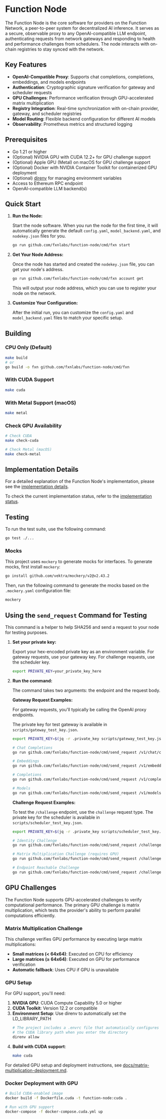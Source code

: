 # Function Node

The Function Node is the core software for providers on the Function Network, a peer-to-peer system for decentralized AI inference. It serves as a secure, observable proxy to any OpenAI-compatible LLM endpoint, authenticating requests from network gateways and responding to health and performance challenges from schedulers. The node interacts with on-chain registries to stay synced with the network.

## Key Features

- **OpenAI-Compatible Proxy**: Supports chat completions, completions, embeddings, and models endpoints
- **Authentication**: Cryptographic signature verification for gateway and scheduler requests
- **GPU Challenges**: Performance verification through GPU-accelerated matrix multiplication
- **Registry Integration**: Real-time synchronization with on-chain provider, gateway, and scheduler registries
- **Model Routing**: Flexible backend configuration for different AI models
- **Observability**: Prometheus metrics and structured logging

## Prerequisites

- Go 1.21 or higher
- (Optional) NVIDIA GPU with CUDA 12.2+ for GPU challenge support
- (Optional) Apple GPU (Metal) on macOS for GPU challenge support
- (Optional) Docker with NVIDIA Container Toolkit for containerized GPU deployment
- (Optional) [direnv](https://direnv.net/) for managing environment variables
- Access to Ethereum RPC endpoint
- OpenAI-compatible LLM backend(s)

## Quick Start

1.  **Run the Node:**

    Start the node software. When you run the node for the first time, it will automatically generate the default `config.yaml`, `model_backend.yaml`, and `nodekey.json` files for you.

    ```bash
    go run github.com/fxnlabs/function-node/cmd/fxn start
    ```

2.  **Get Your Node Address:**

    Once the node has started and created the `nodekey.json` file, you can get your node's address.

    ```bash
    go run github.com/fxnlabs/function-node/cmd/fxn account get
    ```

    This will output your node address, which you can use to register your node on the network.

3.  **Customize Your Configuration:**

    After the initial run, you can customize the `config.yaml` and `model_backend.yaml` files to match your specific setup.

## Building

### CPU Only (Default)
```bash
make build
# or
go build -o fxn github.com/fxnlabs/function-node/cmd/fxn
```

### With CUDA Support
```bash
make cuda
```

### With Metal Support (macOS)
```bash
make metal
```

### Check GPU Availability
```bash
# Check CUDA
make check-cuda

# Check Metal (macOS)
make check-metal
```

## Implementation Details

For a detailed explanation of the Function Node's implementation, please see the [implementation details](implementation.md).

To check the current implementation status, refer to the [implementation status](implementation_status.md).

## Testing

To run the test suite, use the following command:

```bash
go test ./...
```

### Mocks

This project uses `mockery` to generate mocks for interfaces. To generate mocks, first install `mockery`:

```bash
go install github.com/vektra/mockery/v2@v2.43.2
```

Then, run the following command to generate the mocks based on the `.mockery.yaml` configuration file:

```bash
mockery
```

## Using the `send_request` Command for Testing
This command is a helper to help SHA256 and send a request to your node for testing purposes.

1.  **Set your private key:**

    Export your hex-encoded private key as an environment variable. For gateway requests, use your gateway key. For challenge requests, use the scheduler key.

    ```bash
    export PRIVATE_KEY=your_private_key_here
    ```

2.  **Run the command:**

    The command takes two arguments: the endpoint and the request body.

    

    **Gateway Request Examples:**

    For gateway requests, you'll typically be calling the OpenAI proxy endpoints.

    The private key for test gateway is available in `scripts/gateway_test_key.json`.

    ```bash
    export PRIVATE_KEY=$(jq -r .private_key scripts/gateway_test_key.json)
    ```

    ```bash
    # Chat Completions
    go run github.com/fxnlabs/function-node/cmd/send_request /v1/chat/completions '{"model": "meta/llama-4-scout-17b-16e-instruct", "messages": [{"role": "user", "content": "Hello!"}]}'

    # Embeddings
    go run github.com/fxnlabs/function-node/cmd/send_request /v1/embeddings '{"model": "meta/llama-4-scout-17b-16e-instruct", "input": "The quick brown fox jumped over the lazy dog"}'

    # Completions
    go run github.com/fxnlabs/function-node/cmd/send_request /v1/completions '{"model": "meta/llama-4-scout-17b-16e-instruct", "prompt": "Once upon a time"}'

    # Models
    go run github.com/fxnlabs/function-node/cmd/send_request /v1/models '{}'
    ```

    **Challenge Request Examples:**

    To test the `/challenge` endpoint, use the `challenge` request type. The private key for the scheduler is available in `scripts/scheduler_test_key.json`.

    ```bash
    export PRIVATE_KEY=$(jq -r .private_key scripts/scheduler_test_key.json)
    ```

    ```bash
    # Identity Challenge
    go run github.com/fxnlabs/function-node/cmd/send_request /challenge '{"type": "IDENTITY", "payload": {}}'

    # Matrix Multiplication Challenge (requires GPU)
    go run github.com/fxnlabs/function-node/cmd/send_request /challenge '{"type": "MATRIX_MULTIPLICATION", "payload": {"A": [[1, 2], [3, 4]], "B": [[5, 6], [7, 8]]}}'

    # Endpoint Reachable Challenge
    go run github.com/fxnlabs/function-node/cmd/send_request /challenge '{"type": "ENDPOINT_REACHABLE", "payload": "https://www.google.com"}'
    ```

## GPU Challenges

The Function Node supports GPU-accelerated challenges to verify computational performance. The primary GPU challenge is matrix multiplication, which tests the provider's ability to perform parallel computations efficiently.

### Matrix Multiplication Challenge

This challenge verifies GPU performance by executing large matrix multiplications:

- **Small matrices (< 64x64)**: Executed on CPU for efficiency
- **Large matrices (≥ 64x64)**: Executed on GPU for performance verification
- **Automatic fallback**: Uses CPU if GPU is unavailable

### GPU Setup

For GPU support, you'll need:

1. **NVIDIA GPU**: CUDA Compute Capability 5.0 or higher
2. **CUDA Toolkit**: Version 12.2 or compatible
3. **Environment Setup**: Use direnv to automatically set the LD_LIBRARY_PATH
   ```bash
   # The project includes a .envrc file that automatically configures
   # the CUDA library path when you enter the directory
   direnv allow
   ```
4. **Build with CUDA support**:
   ```bash
   make cuda
   ```

For detailed GPU setup and deployment instructions, see [docs/matrix-multiplication-deployment.md](docs/matrix-multiplication-deployment.md).

### Docker Deployment with GPU

```bash
# Build CUDA-enabled image
docker build -f Dockerfile.cuda -t function-node:cuda .

# Run with GPU support
docker-compose -f docker-compose.cuda.yml up
```
